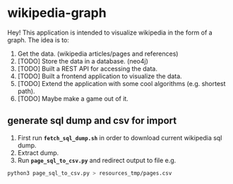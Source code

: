 # wikipedia-graph
Hey! This application is intended to visualize wikipedia in the form of a graph.
The idea is to:
1. Get the data. (wikipedia articles/pages and references)
2. [TODO] Store the data in a database. (neo4j)
3. [TODO] Built a REST API for accessing the data.
4. [TODO] Built a frontend application to visualize the data.
5. [TODO] Extend the application with some cool algorithms (e.g. shortest path).
6. [TODO] Maybe make a game out of it.

## generate sql dump and csv for import
1. First run **`fetch_sql_dump.sh`**  in order to download current wikipedia sql dump.
2. Extract dump.
3. Run **`page_sql_to_csv.py`** and redirect output to file e.g. 
```bash
python3 page_sql_to_csv.py > resources_tmp/pages.csv
```                          
